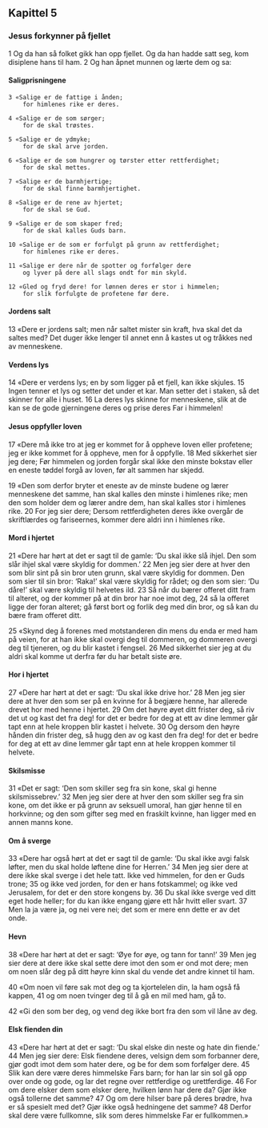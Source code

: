 ## Kapittel 5

### Jesus forkynner på fjellet

1 Og da han så folket gikk han opp fjellet. Og da han hadde satt seg, kom disiplene hans til ham.
2 Og han åpnet munnen og lærte dem og sa:

#### Saligprisningene

    3 «Salige er de fattige i ånden; 
        for himlenes rike er deres.

    4 «Salige er de som sørger; 
        for de skal trøstes.

    5 «Salige er de ydmyke; 
        for de skal arve jorden.

    6 «Salige er de som hungrer og tørster etter rettferdighet; 
        for de skal mettes.

    7 «Salige er de barmhjertige; 
        for de skal finne barmhjertighet.

    8 «Salige er de rene av hjertet; 
        for de skal se Gud.

    9 «Salige er de som skaper fred; 
        for de skal kalles Guds barn.

    10 «Salige er de som er forfulgt på grunn av rettferdighet; 
        for himlenes rike er deres.

    11 «Salige er dere når de spotter og forfølger dere 
        og lyver på dere all slags ondt for min skyld.

    12 «Gled og fryd dere! for lønnen deres er stor i himmelen; 
        for slik forfulgte de profetene før dere.

#### Jordens salt

13 «Dere er jordens salt; men når saltet mister sin kraft, hva skal det da saltes med? Det duger ikke lenger til annet enn å kastes ut og tråkkes ned av menneskene.

#### Verdens lys

14 «Dere er verdens lys; en by som ligger på et fjell, kan ikke skjules.
15 Ingen tenner et lys og setter det under et kar. Man setter det i staken, så det skinner for alle i huset.
16 La deres lys skinne for menneskene, slik at de kan se de gode gjerningene deres og prise deres Far i himmelen!

#### Jesus oppfyller loven

17 «Dere må ikke tro at jeg er kommet for å oppheve loven eller profetene; jeg er ikke kommet for å oppheve, men for å oppfylle.
18 Med sikkerhet sier jeg dere; Før himmelen og jorden forgår skal ikke den minste bokstav eller en eneste tøddel forgå av loven, før alt sammen har skjedd.

19 «Den som derfor bryter et eneste av de minste budene og lærer menneskene det samme, han skal kalles den minste i himlenes rike; men den som holder dem og lærer andre dem, han skal kalles stor i himlenes rike.
20 For jeg sier dere; Dersom rettferdigheten deres ikke overgår de skriftlærdes og fariseernes, kommer dere aldri inn i himlenes rike.

#### Mord i hjertet

21 «Dere har hørt at det er sagt til de gamle: ‘Du skal ikke slå ihjel. Den som slår ihjel skal være skyldig for dommen.’
22 Men jeg sier dere at hver den som blir sint på sin bror uten grunn, skal være skyldig for dommen. Den som sier til sin bror: ‘Raka!’ skal være skyldig for rådet; og den som sier: ‘Du dåre!’ skal være skyldig til helvetes ild.
23 Så når du bærer offeret ditt fram til alteret, og der kommer på at din bror har noe imot deg,
24 så la offeret ligge der foran alteret; gå først bort og forlik deg med din bror, og så kan du bære fram offeret ditt.

25 «Skynd deg å forenes med motstanderen din mens du enda er med ham på veien, for at han ikke skal overgi deg til dommeren, og dommeren overgi deg til tjeneren, og du blir kastet i fengsel.
26 Med sikkerhet sier jeg at du aldri skal komme ut derfra før du har betalt siste øre.

#### Hor i hjertet

27 «Dere har hørt at det er sagt: ‘Du skal ikke drive hor.’
28 Men jeg sier dere at hver den som ser på en kvinne for å begjære henne, har allerede drevet hor med henne i hjertet.
29 Om det høyre øyet ditt frister deg, så riv det ut og kast det fra deg! for det er bedre for deg at ett av dine lemmer går tapt enn at hele kroppen blir kastet i helvete.
30 Og dersom den høyre hånden din frister deg, så hugg den av og kast den fra deg! for det er bedre for deg at ett av dine lemmer går tapt enn at hele kroppen kommer til helvete.

#### Skilsmisse

31 «Det er sagt: ‘Den som skiller seg fra sin kone, skal gi henne skilsmissebrev.’
32 Men jeg sier dere at hver den som skiller seg fra sin kone, om det ikke er på grunn av seksuell umoral, han gjør henne til en horkvinne; og den som gifter seg med en fraskilt kvinne, han ligger med en annen manns kone.

#### Om å sverge

33 «Dere har også hørt at det er sagt til de gamle: ‘Du skal ikke avgi falsk løfter, men du skal holde løftene dine for Herren.’
34 Men jeg sier dere at dere ikke skal sverge i det hele tatt. Ikke ved himmelen, for den er Guds trone;
35 og ikke ved jorden, for den er hans fotskammel; og ikke ved Jerusalem, for det er den store kongens by.
36 Du skal ikke sverge ved ditt eget hode heller; for du kan ikke engang gjøre ett hår hvitt eller svart.
37 Men la ja være ja, og nei vere nei; det som er mere enn dette er av det onde.

#### Hevn

38 «Dere har hørt at det er sagt: ‘Øye for øye, og tann for tann!’
39 Men jeg sier dere at dere ikke skal sette dere imot den som er ond mot dere; men om noen slår deg på ditt høyre kinn skal du vende det andre kinnet til ham.

40 «Om noen vil føre sak mot deg og ta kjortelelen din, la ham også få kappen,
41 og om noen tvinger deg til å gå en mil med ham, gå to.

42 «Gi den som ber deg, og vend deg ikke bort fra den som vil låne av deg.

#### Elsk fienden din

43 «Dere har hørt at det er sagt: ‘Du skal elske din neste og hate din fiende.’
44 Men jeg sier dere: Elsk fiendene deres, velsign dem som forbanner dere, gjør godt imot dem som hater dere, og be for dem som forfølger dere.
45 Slik kan dere være deres himmelske Fars barn; for han lar sin sol gå opp over onde og gode, og lar det regne over rettferdige og urettferdige.
46 For om dere elsker dem som elsker dere, hvilken lønn har dere da? Gjør ikke også tollerne det samme?
47 Og om dere hilser bare på deres brødre, hva er så spesielt med det? Gjør ikke også hedningene det samme?
48 Derfor skal dere være fullkomne, slik som deres himmelske Far er fullkommen.»
